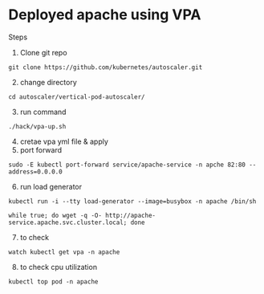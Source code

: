# Deployed apache using VPA
Steps
1. Clone git repo
```
git clone https://github.com/kubernetes/autoscaler.git
```
2. change directory
```
cd autoscaler/vertical-pod-autoscaler/
```
3. run command
```
./hack/vpa-up.sh
```
4. cretae vpa yml file & apply
5. port forward
```
sudo -E kubectl port-forward service/apache-service -n apche 82:80 --address=0.0.0.0
```
6. run load generator
```
kubectl run -i --tty load-generator --image=busybox -n apache /bin/sh
```
```
while true; do wget -q -O- http://apache-service.apache.svc.cluster.local; done
```
7. to check
```
watch kubectl get vpa -n apache
```
8. to check cpu utilization
```
kubectl top pod -n apache
```